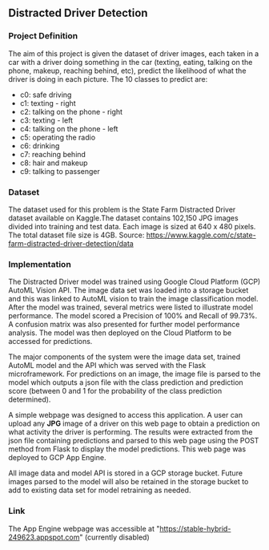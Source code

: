 ## Distracted Driver Detection

### Project Definition
The aim of this project is given the dataset of driver images, each taken in a car with a driver doing something in the car (texting, eating, talking on the phone, makeup, reaching behind, etc), predict the likelihood of what the driver is doing in each picture. The 10 classes to predict are:
* c0: safe driving
* c1: texting - right
* c2: talking on the phone - right
* c3: texting - left
* c4: talking on the phone - left
* c5: operating the radio
* c6: drinking
* c7: reaching behind
* c8: hair and makeup
* c9: talking to passenger

### Dataset
The dataset used for this problem is the State Farm Distracted Driver dataset available on Kaggle.The dataset contains 102,150 JPG images divided into training and test data. Each image is sized at 640 x 480 pixels. The total dataset file size is 4GB.
Source: https://www.kaggle.com/c/state-farm-distracted-driver-detection/data

### Implementation
The Distracted Driver model was trained using Google Cloud Platform (GCP) AutoML Vision API. The image data set was loaded into a storage bucket and this was linked to AutoML vision to train the image classification model. After the model was trained, several metrics were listed to illustrate model performance. The model scored a Precision of 100% and Recall of 99.73%. A confusion matrix was also presented for further model performance analysis. The model was then deployed on the Cloud Platform to be accessed for predictions. 

The major components of the system were the image data set, trained AutoML model and the API which was served with the Flask microframework. For predictions on an image, the image file is parsed to the model which outputs a json file with the class prediction and prediction score (between 0 and 1 for the probability of the class prediction determined). 

A simple webpage was designed to access this application. A user can upload any **JPG** image of a driver on this web page to obtain a prediction on what activity the driver is performing. The results were extracted from the json file containing predictions and parsed to this web page using the POST method from Flask to display the model predictions. This web page was deployed to GCP App Engine.

All image data and model API is stored in a GCP storage bucket. Future images parsed to the model will also be retained in the storage bucket to add to existing data set for model retraining as needed.

### Link
The App Engine webpage was accessible at "https://stable-hybrid-249623.appspot.com" (currently disabled)
